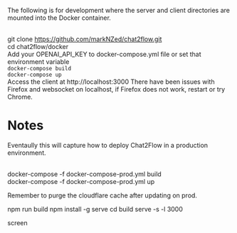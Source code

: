 The following is for development where the server and client directories are mounted into the Docker container.

<br> git clone https://github.com/markNZed/chat2flow.git
<br> cd chat2flow/docker
<br> Add your OPENAI_API_KEY to docker-compose.yml file or set that environment variable
<br> `docker-compose build`
<br> `docker-compose up`
<br> Access the client at http://localhost:3000 
There have been issues with Firefox and websocket on localhost, if Firefox does not work, restart or try Chrome.

# Notes

Eventaully this will capture how to deploy Chat2Flow in a production environment. 

<br> docker-compose -f docker-compose-prod.yml build
<br> docker-compose -f docker-compose-prod.yml up

Remember to purge the cloudflare cache after updating on prod.

npm run build
npm install -g serve
cd build
serve -s -l 3000

screen
